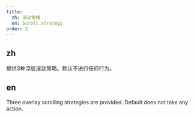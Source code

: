 ```yaml
---
title:
  zh: 滚动策略
  en: Scroll strategy
order: 2
---
```


## zh

提供3种浮层滚动策略。默认不进行任何行为。

## en

Three overlay scrolling strategies are provided. Default does not take any action.
